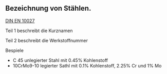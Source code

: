 ## Bezeichnung von Stählen.
[DIN EN 10027](https://www.hsm-stahl.de/wp-content/uploads/2024/03/TD0080-Normung-der-Stahlwerkstoffe-2021.pdf)

Teil 1 beschreibt die Kurznamen

Teil 2 beschreibt die Werkstoffnummer

Bespiele

- C 45 unlegierter Stahl mit 0.45% Kohlenstoff
- 10CrMo9-10 legierter Sathl mit 0.1% Kohlenstoff, 2.25% Cr und 1% Mo
